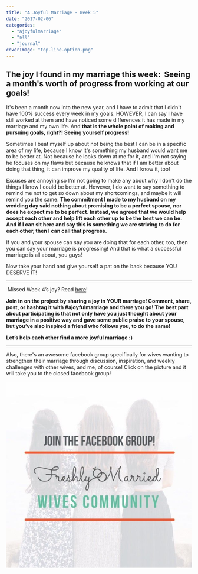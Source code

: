 ```yaml
---
title: "A Joyful Marriage - Week 5"
date: "2017-02-06"
categories: 
  - "ajoyfulmarriage"
  - "all"
  - "journal"
coverImage: "top-line-option.png"
---
```


## The joy I found in my marriage this week:  Seeing a month's worth of progress from working at our goals!

It's been a month now into the new year, and I have to admit that I didn't have 100% success every week in my goals. HOWEVER, I can say I have still worked at them and have noticed some differences it has made in my marriage and my own life. And **that is the whole point of making and pursuing goals, right?! Seeing yourself progress!** 

Sometimes I beat myself up about not being the best I can be in a specific area of my life, because I know it's something my husband would want me to be better at. Not because he looks down at me for it, and I'm not saying he focuses on my flaws but because he knows that if I am better about doing that thing, it can improve my quality of life. And I know it, too!

Excuses are annoying so I'm not going to make any about why I don't do the things I know I could be better at. However, I do want to say something to remind me not to get so down about my shortcomings, and maybe it will remind you the same: **The commitment I made to my husband on my wedding day said nothing about promising to be a perfect spouse, nor does he expect me to be perfect. Instead, we agreed that we would help accept each other and help lift each other up to be the best we can be. And if I can sit here and say this is something we are striving to do for each other, then I can call that progress.** 

If you and your spouse can say you are doing that for each other, too, then you can say your marriage is progressing! And that is what a successful marriage is all about, you guys!

Now take your hand and give yourself a pat on the back because YOU DESERVE IT!

* * *

 Missed Week 4’s joy? Read [here](http://freshlymarried.com/ajoyfulmarriage-week-4/)!

**Join in on the project by sharing a joy in YOUR marriage! Comment, share, post, or hashtag it with #ajoyfulmarriage and there you go! The best part about participating is that not only have you just thought about your marriage in a positive way and gave some public praise to your spouse, but you’ve also inspired a friend who follows you, to do the same!**

**Let’s help each other find a more joyful marriage :)**

* * *

Also, there's an awesome facebook group specifically for wives wanting to strengthen their marriage through discussion, inspiration, and weekly challenges with other wives, and me, of course! Click on the picture and it will take you to the closed facebook group!

[![](/images/IMG_0393-1.jpg)](https://www.facebook.com/groups/freshlymarried/)
